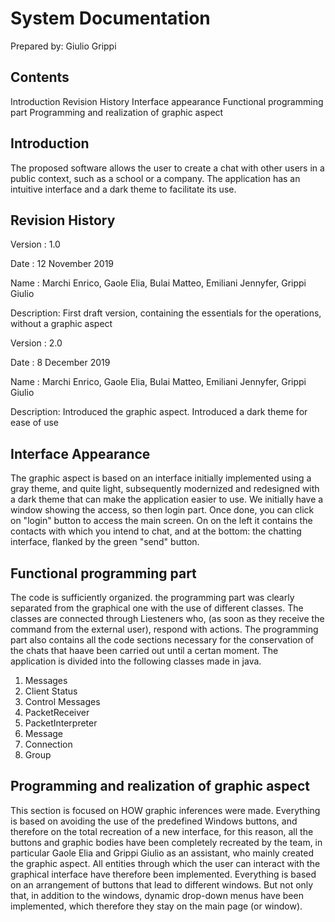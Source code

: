 # System Documentation
Prepared by: Giulio Grippi




## Contents
Introduction
Revision History
Interface appearance 
Functional programming part
Programming and realization of graphic aspect



## Introduction

The proposed software allows the user to create a chat with other users in a public context, such as a school or a company.
The application has an intuitive interface and a dark theme to facilitate its use.



## Revision History

Version : 1.0

Date :  12 November 2019

Name : Marchi Enrico, Gaole Elia, Bulai Matteo, Emiliani Jennyfer, Grippi Giulio

Description: First draft version, containing the essentials for the operations, without a graphic aspect



Version : 2.0

Date :  8 December 2019

Name : Marchi Enrico, Gaole Elia, Bulai Matteo, Emiliani Jennyfer, Grippi Giulio

Description: Introduced the graphic aspect. Introduced a dark theme for ease of use




## Interface Appearance
The graphic aspect is based on an interface initially implemented using a gray theme, and quite light, subsequently modernized and redesigned with a dark theme that can make the application easier to use. We initially have a window showing the access, so then login part. Once done, you can click on "login" button to access the main screen. On on the left it contains the contacts with which you intend to chat, and at the bottom: the chatting interface, flanked by the green "send" button. 




## Functional programming part


 The code is sufficiently organized. the programming part was clearly separated from the graphical one with the use of different classes. The classes are connected through Liesteners who, (as soon as they receive the command from the external user), respond with actions. 
The programming part also contains all the code sections necessary for the conservation of the chats that haave been carried out until a certan moment.
The application is divided into the following classes made in java. 
1. Messages 
2. Client Status 
3. Control Messages 
2. PacketReceiver 
3. PacketInterpreter 
4. Message 
5. Connection 
6. Group



## Programming and realization of graphic aspect
This section is focused on HOW graphic inferences were made. Everything is based on avoiding the use of the predefined Windows buttons, and therefore on the total recreation of a new interface, for this reason, all the buttons and graphic bodies have been completely recreated by the team, in particular Gaole Elia and Grippi Giulio as an assistant, who mainly created the graphic aspect.
All entities through which the user can interact with the graphical interface have therefore been implemented. Everything is based on an arrangement of buttons that lead to different windows. But not only that, in addition to the windows, dynamic drop-down menus have been implemented, which therefore they stay on the main page (or window).